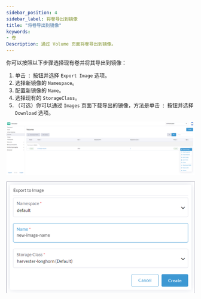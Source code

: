 ```yaml
---
sidebar_position: 4
sidebar_label: 将卷导出到镜像
title: "将卷导出到镜像"
keywords:
- 卷
Description: 通过 Volume 页面将卷导出到镜像。
---
```


你可以按照以下步骤选择现有卷并将其导出到镜像：

1. 单击 `⋮` 按钮并选择 `Export Image` 选项。
1. 选择新镜像的 `Namespace`。
1. 配置新镜像的 `Name`。
1. 选择现有的 `StorageClass`。
1. （可选）你可以通过 `Images` 页面下载导出的镜像，方法是单击 `⋮` 按钮并选择 `Download` 选项。

![export-volume-to-image-1](/img/v1.1/volume/export-volume-to-image-1.png)

![export-volume-to-image-2](/img/v1.1/volume/export-volume-to-image-2.png)